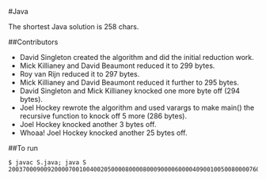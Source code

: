 #Java

The shortest Java solution is 258 chars.

##Contributors

* David Singleton created the algorithm and did the initial reduction work.
* Mick Killianey and David Beaumont reduced it to 299 bytes.
* Roy van Rijn reduced it to 297 bytes.
* Mick Killianey and David Beaumont reduced it further to 295 bytes.
* David Singleton and Mick Killianey knocked one more byte off (294 bytes).
* Joel Hockey rewrote the algorithm and used varargs to make main() the recursive function to knock off 5 more (286 bytes).
* Joel Hockey knocked another 3 bytes off.
* Whoaa! Joel Hockey knocked another 25 bytes off.

##To run
```
$ javac S.java; java S 200370009009200007001004002050000800008000900006000040900100500800007600400089001
```